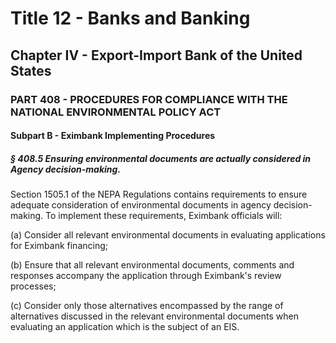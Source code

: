 
# Title 12 - Banks and Banking
## Chapter IV - Export-Import Bank of the United States
### PART 408 - PROCEDURES FOR COMPLIANCE WITH THE NATIONAL ENVIRONMENTAL POLICY ACT
#### Subpart B - Eximbank Implementing Procedures
##### § 408.5 Ensuring environmental documents are actually considered in Agency decision-making.

Section 1505.1 of the NEPA Regulations contains requirements to ensure adequate consideration of environmental documents in agency decision-making. To implement these requirements, Eximbank officials will:

(a) Consider all relevant environmental documents in evaluating applications for Eximbank financing;

(b) Ensure that all relevant environmental documents, comments and responses accompany the application through Eximbank's review processes;

(c) Consider only those alternatives encompassed by the range of alternatives discussed in the relevant environmental documents when evaluating an application which is the subject of an EIS.
